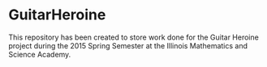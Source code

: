 # GuitarHeroine
This repository has been created to store work done for the Guitar Heroine project during the 2015 Spring Semester at the Illinois Mathematics and Science Academy.
